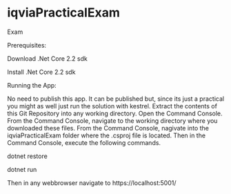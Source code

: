 # iqviaPracticalExam
Exam

Prerequisites:

Download .Net Core 2.2 sdk

Install .Net Core 2.2 sdk

Running the App:

No need to publish this app.  It can be published but, since its just a practical you might as well just run the solution with kestrel.
Extract the contents of this Git Repository into any working directory.
Open the Command Console.  From the Command Console, navigate to the working directory where you downloaded these files.
From the Command Console, nagivate into the iqviaPracticalExam folder where the .csproj file is located.
Then in the Command Console, execute the following commands.


dotnet restore

dotnet run

Then in any webbrowser navigate to https://localhost:5001/


